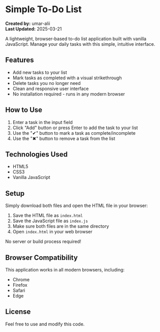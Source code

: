 # Simple To-Do List

**Created by:** umar-alii  
**Last Updated:** 2025-03-21 

A lightweight, browser-based to-do list application built with vanilla JavaScript. Manage your daily tasks with this simple, intuitive interface.


## Features

- Add new tasks to your list
- Mark tasks as completed with a visual strikethrough
- Delete tasks you no longer need
- Clean and responsive user interface
- No installation required - runs in any modern browser

## How to Use

1. Enter a task in the input field
2. Click "Add" button or press Enter to add the task to your list
3. Use the "✔" button to mark a task as complete/incomplete
4. Use the "✖" button to remove a task from the list

## Technologies Used

- HTML5
- CSS3
- Vanilla JavaScript

## Setup

Simply download both files and open the HTML file in your browser:

1. Save the HTML file as `index.html`
2. Save the JavaScript file as `index.js`
3. Make sure both files are in the same directory
4. Open `index.html` in your web browser

No server or build process required!

## Browser Compatibility

This application works in all modern browsers, including:
- Chrome
- Firefox
- Safari
- Edge

## License

Feel free to use and modify this code.
